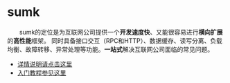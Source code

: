# sumk
&emsp;&emsp;sumk的定位是为互联网公司提供一个**开发速度快**、又能很容易进行**横向扩展**的**高性能**框架。
同时具备接口交互（RPC和HTTP）、数据缓存、读写分离、负载均衡、故障转移、异常处理等功能。**一站式**解决互联网公司面临的常见问题。<BR>
* [详情说明请点击这里](https://www.oschina.net/p/sumk)
* [入门教程参见这里](https://github.com/youtongluan/sumk-server-demo)
